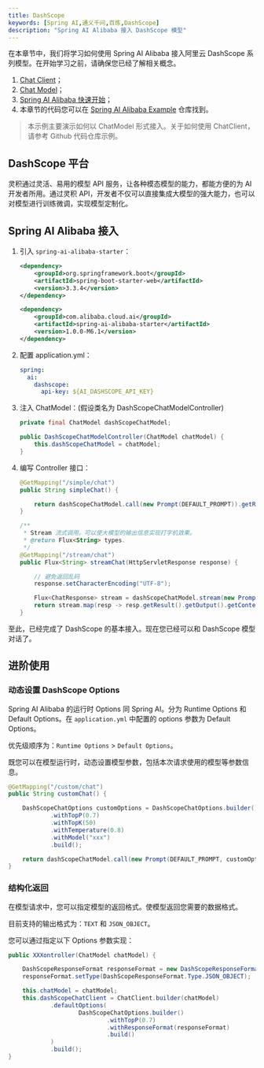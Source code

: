 ```yaml
---
title: DashScope
keywords: [Spring AI,通义千问,百炼,DashScope]
description: "Spring AI Alibaba 接入 DashScope 模型"
---
```


在本章节中，我们将学习如何使用 Spring AI Alibaba 接入阿里云 DashScope 系列模型。在开始学习之前，请确保您已经了解相关概念。

1. [Chat Client](../tutorials/basics/chat-client.md)；
2. [Chat Model](../tutorials/basics/chat-model.md)；
3. [Spring AI Alibaba 快速开始](../get-started.md)；
4. 本章节的代码您可以在 [Spring AI Alibaba Example](https://github.com/springaialibaba/spring-ai-alibaba-examples/tree/main/spring-ai-alibaba-chat-example) 仓库找到。

> 本示例主要演示如何以 ChatModel 形式接入。关于如何使用 ChatClient，请参考 Github 代码仓库示例。

## DashScope 平台

灵积通过灵活、易用的模型 API 服务，让各种模态模型的能力，都能方便的为 AI 开发者所用。通过灵积 API，开发者不仅可以直接集成大模型的强大能力，也可以对模型进行训练微调，实现模型定制化。

## Spring AI Alibaba 接入

1. 引入 `spring-ai-alibaba-starter`：

    ```xml
    <dependency>
        <groupId>org.springframework.boot</groupId>
        <artifactId>spring-boot-starter-web</artifactId>
        <version>3.3.4</version>
    </dependency>

    <dependency>
        <groupId>com.alibaba.cloud.ai</groupId>
        <artifactId>spring-ai-alibaba-starter</artifactId>
        <version>1.0.0-M6.1</version>
    </dependency>
    ```

2. 配置 application.yml：

    ```yml
    spring:
      ai:
        dashscope:
          api-key: ${AI_DASHSCOPE_API_KEY}
    ```

3. 注入 ChatModel：(假设类名为 DashScopeChatModelController)

    ```JAVA
    private final ChatModel dashScopeChatModel;

	public DashScopeChatModelController(ChatModel chatModel) {
		this.dashScopeChatModel = chatModel;
	}
    ```
    
4. 编写 Controller 接口：

    ```java
    @GetMapping("/simple/chat")
	public String simpleChat() {

		return dashScopeChatModel.call(new Prompt(DEFAULT_PROMPT)).getResult().getOutput().getContent();
	}

	/**
	 * Stream 流式调用。可以使大模型的输出信息实现打字机效果。
	 * @return Flux<String> types.
	 */
	@GetMapping("/stream/chat")
	public Flux<String> streamChat(HttpServletResponse response) {

		// 避免返回乱码
		response.setCharacterEncoding("UTF-8");

		Flux<ChatResponse> stream = dashScopeChatModel.stream(new Prompt(DEFAULT_PROMPT));
		return stream.map(resp -> resp.getResult().getOutput().getContent());
	}
    ```

至此，已经完成了 DashScope 的基本接入。现在您已经可以和 DashScope 模型对话了。

## 进阶使用

### 动态设置 DashScope Options 

Spring AI Alibaba 的运行时 Options 同 Spring AI。分为 Runtime Options 和 Default Options。在 `application.yml` 中配置的 options 参数为 Default Options。

优先级顺序为：`Runtime Options` > `Default Options`。

既您可以在模型运行时，动态设置模型参数，包括本次请求使用的模型等参数信息。

```java
@GetMapping("/custom/chat")
public String customChat() {

    DashScopeChatOptions customOptions = DashScopeChatOptions.builder()
            .withTopP(0.7)
            .withTopK(50)
            .withTemperature(0.8)
            .withModel("xxx")
            .build();

    return dashScopeChatModel.call(new Prompt(DEFAULT_PROMPT, customOptions)).getResult().getOutput().getContent();
}
```

### 结构化返回

在模型请求中，您可以指定模型的返回格式。使模型返回您需要的数据格式。

目前支持的输出格式为：`TEXT` 和 `JSON_OBJECT`。

您可以通过指定以下 Options 参数实现：

```java
public XXXontroller(ChatModel chatModel) {

    DashScopeResponseFormat responseFormat = new DashScopeResponseFormat();
    responseFormat.setType(DashScopeResponseFormat.Type.JSON_OBJECT);

    this.chatModel = chatModel;
    this.dashScopeChatClient = ChatClient.builder(chatModel)
            .defaultOptions(
                    DashScopeChatOptions.builder()
                            .withTopP(0.7)
                            .withResponseFormat(responseFormat)
                            .build()
            )
            .build();
}
```

